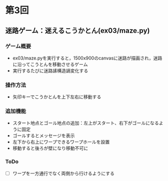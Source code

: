 # 第3回
## 迷路ゲーム：迷えるこうかとん(ex03/maze.py)
### ゲーム概要
- ex03/maze.pyを実行すると，1500x900のcanvasに迷路が描画され，迷路に沿ってこうとんを移動させるゲーム
- 実行するたびに迷路䛾構造䛿変化する
### 操作方法
- 矢印キーでこうかとんを上下左右に移動する
### 追加機能
- スタート地点とゴール地点の追加：左上がスタート、右下がゴールになるように固定
- ゴールするとメッセージを表示
- 左下から右上にワープできるワープホールを設置
- 移動すると後ろが壁になり移動不可に
### ToDo
- [ ] ワープを一方通行でなく両側から行けるようにする